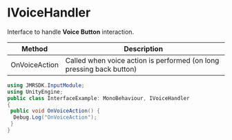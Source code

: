 # IVoiceHandler

Interface to handle **Voice Button** interaction.

| Method        | Description                                                          |
| ------------- | -------------------------------------------------------------------- |
| OnVoiceAction | Called when voice action is performed (on long pressing back button) |

```csharp
using JMRSDK.InputModule;
using UnityEngine;
public class InterfaceExample: MonoBehaviour, IVoiceHandler
{
 public void OnVoiceAction() {
  Debug.Log("OnVoiceAction");
 }
}
```

